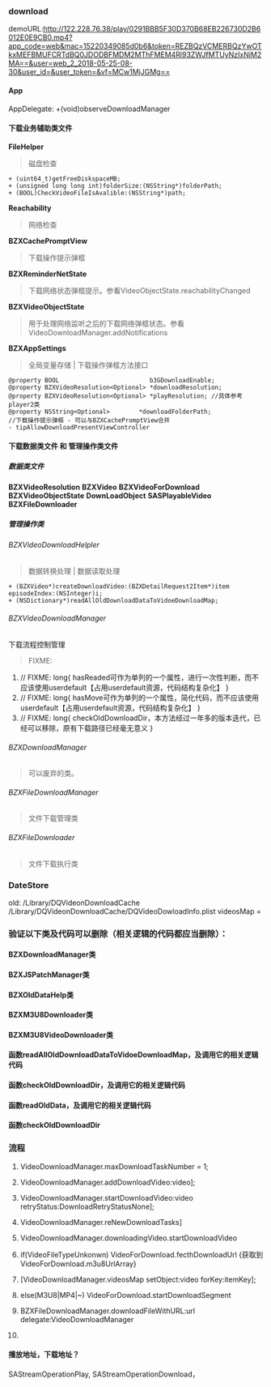 ### download 

demoURL:http://122.228.76.38/play/0291BBB5F30D370B68EB226730D2B6012E0E9CB0.mp4?app_code=web&mac=15220349085d0b6&token=REZBQzVCMERBQzYwOTkxMEFBMUFCRTdBQ0JDODBFMDM2MThFMEM4Rl93ZWJfMTUyNzIxNjM2MA==&user=web_2_2018-05-25-08-30&user_id=&user_token=&vf=MCw1MjJGMg==

#### App
AppDelegate: 
+(void)observeDownloadManager 


#### 下载业务辅助类文件
**FileHelper** 
> 磁盘检查

```
+ (uint64_t)getFreeDiskspaceMB;
+ (unsigned long long int)folderSize:(NSString*)folderPath;
+ (BOOL)CheckVideoFileIsAvalible:(NSString*)path;
```
**Reachability** 
> 网络检查

**BZXCachePromptView**
> 下载操作提示弹框

**BZXReminderNetState**
> 下载网络状态弹框提示。参看VideoObjectState.reachabilityChanged

**BZXVideoObjectState**
> 用于处理网络监听之后的下载网络弹框状态。参看VideoDownloadManager.addNotifications

**BZXAppSettings** 
> 全局变量存储 | 下载操作弹框方法接口
```
@property BOOL                         b3GDownloadEnable;
@property BZXVideoResolution<Optional> *downloadResolution;
@property BZXVideoResolution<Optional> *playResolution; //具体参考player2类
@property NSString<Optional>        *downloadFolderPath;
//下载操作提示弹框 - 可以与BZXCachePromptView合并
- tipAllowDownloadPresentViewController
```

#### 下载数据类文件 和 管理操作类文件

##### 数据类文件
**BZXVideoResolution**
**BZXVideo**
**BZXVideoForDownload**
**BZXVideoObjectState**
**DownLoadObject**
**SASPlayableVideo**
**BZXFileDownloader**

##### 管理操作类
###### BZXVideoDownloadHelpler
> 数据转换处理 | 数据读取处理

```
+ (BZXVideo*)createDownloadVideo:(BZXDetailRequest2Item*)item episodeIndex:(NSInteger)i;
+ (NSDictionary*)readAllOldDownloadDataToVidoeDownloadMap;
```

###### BZXVideoDownloadManager
下载流程控制管理

> FIXME:

1. // FIXME: long{ hasReaded可作为单列的一个属性，进行一次性判断，而不应该使用userdefault【占用userdefault资源，代码结构复杂化】 }
2. // FIXME: long{ hasMove可作为单列的一个属性，简化代码，而不应该使用userdefault【占用userdefault资源，代码结构复杂化】 }
3. // FIXME: long{ checkOldDownloadDir，本方法经过一年多的版本迭代，已经可以移除，原有下载路径已经毫无意义 }


###### BZXDownloadManager
> 可以废弃的类。



###### BZXFileDownloadManager
> 文件下载管理类


###### BZXFileDownloader
> 文件下载执行类   


### DateStore
old:  /Library/DQVideonDownloadCache
      /Library/DQVideonDownloadCache/DQVideoDowloadInfo.plist
      videosMap = 



### 验证以下类及代码可以删除（相关逻辑的代码都应当删除）：
#### BZXDownloadManager类
#### BZXJSPatchManager类
#### BZXOldDataHelp类
#### BZXM3U8Downloader类
#### BZXM3U8VideoDownloader类
#### 函数readAllOldDownloadDataToVidoeDownloadMap，及调用它的相关逻辑代码
#### 函数checkOldDownloadDir，及调用它的相关逻辑代码
#### 函数readOldData，及调用它的相关逻辑代码
#### 函数checkOldDownloadDir


           

### 流程

1. VideoDownloadManager.maxDownloadTaskNumber = 1;
2. VideoDownloadManager.addDownloadVideo:video];
3. VideoDownloadManager.startDownloadVideo:video retryStatus:DownloadRetryStatusNone];
4. VideoDownloadManager.reNewDownloadTasks]
5. VideoDownloadManager.downloadingVideo.startDownloadVideo

6. if(VideoFileTypeUnkonwn) VideoForDownload.fecthDownloadUrl  {获取到VideoForDownload.m3u8UrlArray}
7. [VideoDownloadManager.videosMap setObject:video forKey:itemKey];
8. else(M3U8|MP4|~) VideoForDownload.startDownloadSegment

9. BZXFileDownloadManager.downloadFileWithURL:url delegate:VideoDownloadManager
10. 



#### 播放地址，下载地址？
SAStreamOperationPlay,
SAStreamOperationDownload，



#### 





